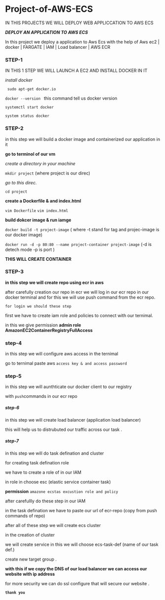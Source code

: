 # Project-of-AWS-ECS
IN THIS PROJECTS WE WILL DEPLOY WEB APPLICCATION TO AWS ECS 

_**DEPLOY AN APPLICATION TO AWS ECS**_

In this project we deploy a application to Aws Ecs with the help of Aws ec2 | docker | FARGATE  |  IAM |  Load balancer | AWS ECR

### STEP-1 
 
IN THIS 1 STEP WE WILL LAUNCH A EC2 AND INSTALL DOCKER IN IT 

_install docker_

` sudo apt-get docker.io` 

`docker --version `   this command tell us docker version

`systemctl start docker`

`system status docker`

### STEP-2 

in this step we will build a docker image and containerized our application in it 

**go to terminol of our vm**

_create a directory in your machine_

`mkdir project`  (where project is our direc)

_go to this direc._

`cd project`

**create a Dockerfile & and index.html**

`vim Dockerfile`
`vim index.html`

**build dokcer image & run iamge**

`docker build -t project-image`   ( where -t stand for tag and projec-image is our docker image)

`docker run -d -p 80:80 --name project-container project-image`    (-d is detech mode  -p is port )

**THIS WILL CREATE CONTAINER**


 ### STEP-3 

**in this step we will create repo using ecr in aws**

after carefully creation our repo in ecr we will log in our ecr repo in our docker terminal and for this we will use push command from the ecr repo. 

`for login we should these step`

first we have to create iam role and policies to connect with our ternimal.

in this we give permission **admin role** **AmazonEC2ContainerRegistryFullAccess**

 

### step-4                                            

in this step we will configure aws access in the ternimal

go to ternimal paste aws `access key & and access password`

### step-5 

in  this step we will aunthticate our docker client to our registry

with `push`commands in our ecr repo

##### step-6

in this step we will create load balancer (application load balancer) 

this will help us to distrubuted our traffic across our task .

##### step-7 

in this step we will do task defination and cluster 

for creating task defination role 

we have to create a role of in our IAM

in role in choose esc (elastic service container task)

**permission** `amazone ecstas excustion role and policy`

after carefullly do these step in our IAM 


in the task defination we have to paste our url of ecr-repo (copy from push commands of repo)

after all of these step we will create ecs cluster 

in the creation of cluster 

we will create service in this we will choose ecs-task-def (name of our task def.)

create new target group . 

**with this if we copy the DNS of our load balancer we can access our website with ip address**

for more security we can do ssl configure that will secure our website .


****`thank you`****
